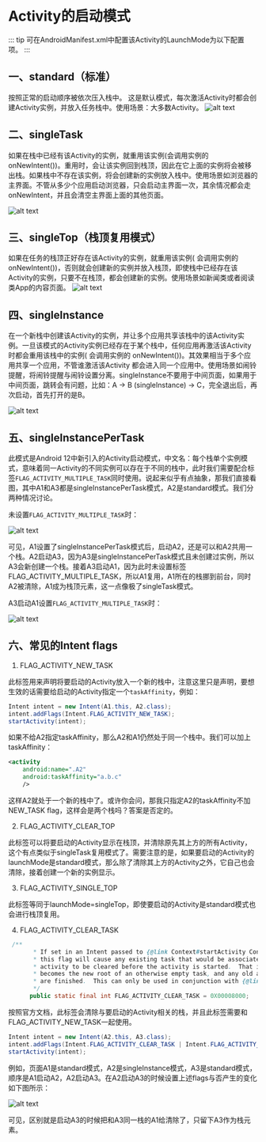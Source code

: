 # Activity的启动模式

::: tip
可在AndroidManifest.xml中配置该Activity的LaunchMode为以下配置项。
:::

## 一、standard（标准）

按照正常的启动顺序被依次压入栈中。
这是默认模式，每次激活Activity时都会创建Activity实例，并放入任务栈中。使用场景：大多数Activity。
![alt text](image-43.png)

## 二、singleTask

如果在栈中已经有该Activity的实例，就重用该实例(会调用实例的onNewIntent())。重用时，会让该实例回到栈顶，因此在它上面的实例将会被移出栈。如果栈中不存在该实例，将会创建新的实例放入栈中。使用场景如浏览器的主界面。不管从多少个应用启动浏览器，只会启动主界面一次，其余情况都会走onNewIntent，并且会清空主界面上面的其他页面。

![alt text](image-45.png)

## 三、singleTop（栈顶复用模式）

如果在任务的栈顶正好存在该Activity的实例，就重用该实例( 会调用实例的onNewIntent())，否则就会创建新的实例并放入栈顶，即使栈中已经存在该Activity的实例，只要不在栈顶，都会创建新的实例。使用场景如新闻类或者阅读类App的内容页面。
![alt text](image-44.png)

## 四、singleInstance

在一个新栈中创建该Activity的实例，并让多个应用共享该栈中的该Activity实例。一旦该模式的Activity实例已经存在于某个栈中，任何应用再激活该Activity时都会重用该栈中的实例( 会调用实例的 onNewIntent())。其效果相当于多个应用共享一个应用，不管谁激活该Activity 都会进入同一个应用中。使用场景如闹铃提醒，将闹铃提醒与闹铃设置分离。singleInstance不要用于中间页面，如果用于中间页面，跳转会有问题，比如：A -> B (singleInstance) -> C，完全退出后，再次启动，首先打开的是B。

![alt text](image-46.png)

## 五、singleInstancePerTask

此模式是Android 12中新引入的Activity启动模式，中文名：每个栈单个实例模式，意味着同一Activity的不同实例可以存在于不同的栈中，此时我们需要配合标签`FLAG_ACTIVITY_MULTIPLE_TASK`同时使用。说起来似乎有点抽象，那我们直接看图，其中A1和A3都是singleInstancePerTask模式，A2是standard模式。我们分两种情况讨论。

未设置`FLAG_ACTIVITY_MULTIPLE_TASK`时：

![alt text](image-47.png)

可见，A1设置了singleInstancePerTask模式后，启动A2，还是可以和A2共用一个栈。A2启动A3，因为A3是singleInstancePerTask模式且未创建过实例，所以A3会新创建一个栈。接着A3启动A1，因为此时未设置标签FLAG_ACTIVITY_MULTIPLE_TASK，所以A1复用，A1所在的栈挪到前台，同时A2被清除，A1成为栈顶元素，这一点像极了singleTask模式。

A3启动A1设置`FLAG_ACTIVITY_MULTIPLE_TASK`时：

![alt text](image-48.png)


## 六、常见的Intent flags

1. FLAG_ACTIVITY_NEW_TASK

此标签用来声明将要启动的Activity放入一个新的栈中，注意这里只是声明，要想生效的话需要给启动的Activity指定一个`taskAffinity`，例如：

``` java
Intent intent = new Intent(A1.this, A2.class);
intent.addFlags(Intent.FLAG_ACTIVITY_NEW_TASK);
startActivity(intent);
```

如果不给A2指定taskAffinity，那么A2和A1仍然处于同一个栈中。我们可以加上taskAffinity：

``` xml
<activity
    android:name=".A2"
    android:taskAffinity="a.b.c"
    />
```

这样A2就处于一个新的栈中了。或许你会问，那我只指定A2的taskAffinity不加NEW_TASK flag，这样会是两个栈吗？答案是否定的。

2. FLAG_ACTIVITY_CLEAR_TOP

此标签可以将要启动的Activity显示在栈顶，并清除原先其上方的所有Activity，这个有点类似于singleTask复用模式了。需要注意的是，如果要启动的Activity的launchMode是standard模式，那么除了清除其上方的Activity之外，它自己也会清除，接着创建一个新的实例显示。

3. FLAG_ACTIVITY_SINGLE_TOP

此标签等同于launchMode=singleTop，即使要启动的Activity是standard模式也会进行栈顶复用。

4. FLAG_ACTIVITY_CLEAR_TASK

``` java
 /**
       * If set in an Intent passed to {@link Context#startActivity Context.startActivity()},
       * this flag will cause any existing task that would be associated with the
       * activity to be cleared before the activity is started.  That is, the activity
       * becomes the new root of an otherwise empty task, and any old activities
       * are finished.  This can only be used in conjunction with {@link #FLAG_ACTIVITY_NEW_TASK}.
       */
      public static final int FLAG_ACTIVITY_CLEAR_TASK = 0X00008000;
```

按照官方文档，此标签会清除与要启动的Activity相关的栈，并且此标签需要和FLAG_ACTIVITY_NEW_TASK一起使用。

``` java
Intent intent = new Intent(A2.this, A3.class);
intent.addFlags(Intent.FLAG_ACTIVITY_CLEAR_TASK | Intent.FLAG_ACTIVITY_NEW_TASK);
startActivity(intent);
```

例如，页面A1是standard模式，A2是singleInstance模式，A3是standard模式，顺序是A1启动A2，A2启动A3。在A2启动A3的时候设置上述flags与否产生的变化如下图所示：

![alt text](4425820c69505bc65c333f5d1452d7e9.jpg)

可见，区别就是启动A3的时候把和A3同一栈的A1给清除了，只留下A3作为栈元素。


